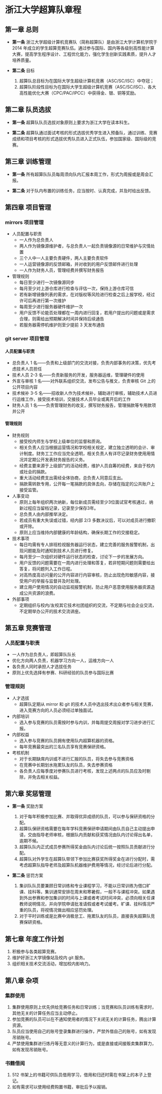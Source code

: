 # 浙江大学超算队章程

## 第一章 总则

 - **第一条** 浙江大学超级计算机竞赛队（简称超算队）是由浙江大学计算机学院于 2014 年成立的学生超算竞赛队伍。通过参与国际、国内等各级别高性能计算大赛，提高学生程序设计、工程优化能力，强化学生创新实践素质，提升人才培养质量。

 - **第二条** 目标
    1. 超算队总目标为在国际大学生超级计算机竞赛（ASC/SC/ISC）中夺冠；
    2. 超算队阶段性目标为在国际大学生超级计算机竞赛（ASC/SC/ISC）、各大高性能优化大赛（CPC/PAC/IPCC）中获得金、银、铜等奖励。

## 第二章 队员选拔
 - **第一条** 超算队队员选拔对象原则上要求为浙江大学在读本科生。

 - **第二条** 超算队通过面试考核的形式选拔优秀学生进入预备队，通过训练、竞赛成绩和项目考核的形式选拔优秀队员进入正式队伍，参加国家级、国际级的竞赛。

## 第三章 训练管理

 - **第一条** 所有超算队队员每周须向队内汇报本周工作，形式为周报或是周会汇报。

 - **第二条** 对于队内布置的训练任务，应当按时、认真完成，并及时给出反馈。

## 第四章 项目管理

### mirrors 项目管理

- 人员配置与职责
   - 一人作为总负责人
   - 两人作为镜像源维护者，与总负责人一起负责镜像源的日常维护与灾情处置
   - 三个人中一人主要负责硬件，两人主要负责软件
   - 一人运营镜像源的反馈邮箱，并对收到的用户反馈邮件进行处理
   - 一人作为财务人员，管理经费并撰写财务报告
- 管理规则
     - 每日至少进行一次镜像源同步
     - 每月至少对上游仓库进行检查与评估一次，保持上游仓库可信
     - 若有新增镜像列表的需求，在对版权等风险进行检查之后上报学校，经过许可后再进行第一次维护
     - 每周至少进行服务器硬件维护一次
     - 用户反馈不论能否处理都在一周内进行回复，若用户提出的问题或是需求合理，则需给出预期解决时间并保持后续通告
     - 若服务器需停机维护则至少提前 3 天发布通告

### git server 项目管理

#### 人员配置与职责
  - 总负责人 1 名——负责和上级部门的交流对接，负责内部事务的决策，优先考虑技术人员担任
  - 技术人员 2-3 名——负责新服务的开发，服务器运维，管理硬件的使用
  - 外宣与审核 1 名——对外联系组织交流，发布公告与推文，负责审核 Git 上的公开项目内容
  - 技术候补 3-5 名——招收新人作为技术候补，辅助进行审核，辅助技术人员进行运维工作，接受技术培训，交接技术人员毕业或离开后的工作
  - 财务人员 1 名——负责管理财务的收支，撰写财务报告，管理捐款等专用款项并公开

#### 管理规则
  - 财务规则
    - 接受校内师生与学校上级单位的监督和质询。
    - 相关负责⼈应当根据运营情况和学校相关规定，建⽴独⽴透明的会计、审计制度。财务⼯工作应当完全透明，相关负责⼈有详尽记录财务使⽤用情况并定期公开发表财务报告的义务。
    - 经费主要来源于上级部门的活动经费，维护人员自筹的经费，来自于校内或社会的捐款。
    - 重大活动经费支出需经全体协商，总负责人同意后支出。
    - 捐款需转款专用，公开每一笔捐款的具体去向，存储在指定的公共账户上接受监管。
  - 人事变动
    - 原则上每年组织两次纳新，每位新成员需经至少3位面试官考核通过，纳新过程应当留档记录，记录至少保存3年。
    - 总负责人由内部推举决定。
    - 若成员有重大失误或过错，经内部 2/3 多数决议后，可以对成员进行撤职或开除。
    - 原则上应当维持内部健康的年龄结构，确保长期工作的交接稳定。
  - 技术事项
    - 每日均需有专人排班检视服务器运行状态，建立完善的服务报警机制，出现问题能及时通知到技术人员进行修复。
    - 每月至少一次组织对硬件运行状态的检查，讨论下一步的发展方向。
    - 用户反馈的问题需要在一周内进行处理和答复，若非短期问题则需要给出答复，将问题列入工作日程。
    - 对高热度高访问量的公开内容进行内容审核，防止出现危险敏感内容，接受用户的举报与监督并及时处理。
    - 建立用户使用情况的自动监视报警机制，防止用户恶意使用服务器资源造成公共资源的浪费。
  - 外部事项
    - 定期组织与校内/友校其它技术社团组织的交流，不定期与社会企业交流，不定期举办公开的技术交流讲座。

## 第五章 竞赛管理

### 人员配置与职责

- 一人作为总负责人，即超算队队长
- 优化方向两人负责，机器学习方向一人，运维方向一人
- 各负责人同时承担人才选拔任务
- 原则上优先选择有参赛、科研经验的队员参与国际比赛

### 管理规则

- 人才选拔
  - 超算队定期从 mirror 和 git 的技术人员中选出技术出众者参与相关竞赛，进入竞赛方向的人员必须经过单独面试。
- 内部培训
  - 选入参与竞赛的队员需按时参与内训，并每周提交周报对学习进步进行汇报。
- 内部权益
  - 选入参与竞赛的队员拥有使用队内超算机器的资格。
  - 每年竞赛最突出的三名队员享有竞赛保研资格。
- 考核机制
  - 对于长期缺席内训或不进行汇报的队员，将失去参与竞赛资格
  - 在竞赛中长期划水拖累队友的队员，失去参赛资格
  - 各负责人应每季度对参赛队员进行考核，发现上述两点的队员应及时剔除，并免去相关权益。

## 第六章 奖惩管理

 - **第一条** 奖励方案
    1. 对于每年积极参加比赛、并取得优异成绩的队员，可以参与保研资格的分配。
    2. 超算队保研资格需要在每年学科竞赛保研申请期间由队员自己主动提出申请，交由指导老师审核，根据队内贡献和获奖情况由队内讨论得出名单，逾期不候。
    3. 超算队队内正式成员参赛所得奖金由队内讨论后统一按照队员贡献进行分配。
    4. 超算队对外学生在超算队带领下参加比赛获奖所得奖金在进行分配时，需考虑超算队指导老师及超算队机器维护费用等情况，经讨论后进行分配。

 - **第二条** 惩罚方案
    1. 集训队队员要兼顾日常训练和专业课程学习，不能以日常训练为借口旷课、挂科等。集训通常安排在周末和寒暑假，一般不与课程冲突。如果遇到外出参赛和参加集训的时间与上课或者考试时间冲突，必须向相关任课教师说明情况，并向学院申请批准请假或者考试缓考。旷课、挂科情况严重的队员，将视情况做出相应惩罚处理。
    2. 对于平时训练或是比赛中消极怠工、拖累队友的队员，直接丧失超算队竞赛保研资格。

## 第七章 年度工作计划

1. 积极参与各类超算竞赛。
2. 维护好浙江大学镜像站及校内 git 服务。
3. 组织相关技术交流活动，增加校内影响力。

## 第八章 杂项

### 集群使用

1. 集群使用原则上优先供给竞赛任务和日常训练；当竞赛和队员训练有需求时，其他无关的计算任务应当主动停止。
2. 参加竞赛的队员可以在不通知使用者的情况下关闭无关的计算任务，腾出计算资源。
3. 队员应当使用自己的账号登录集群进行操作，严禁外借自己的账号，如有发现吊销账号。
4. 严禁使用集群进行炼丹等无意义的计算行为，或是直接或间接贩卖集群算力，如有发现吊销账号。

### 书籍借阅

1. 512 书架上的书籍可供队员借用学习，借用和归还时需在书架上的本子上登记。
2. 如有需求可以使用经费购置书籍，审批后予以报销。
